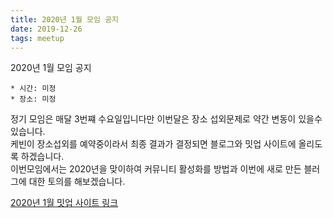 ```yaml
---
title: 2020년 1월 모임 공지
date: 2019-12-26
tags: meetup
---
```


2020년 1월 모임 공지

```
* 시간: 미정  
* 장소: 미정  
```

정기 모임은 매달 3번쨰 수요일입니다만 이번달은 장소 섭외문제로 약간 변동이 있을수 있습니다.  
케빈이 장소섭외를 예약중이라서 최종 결과가 결정되면 블로그와 밋업 사이트에 올리도록 하겠습니다.  
이번모임에서는 2020년을 맞이하여 커뮤니티 활성화를 방법과 이번에 새로 만든 블러그에 대한 토의를 해보겠습니다.

[2020년 1월 밋업 사이트 링크](https://www.meetup.com/Seoul-Elixir-Meetup/events/cvzblrybccbtb/)


